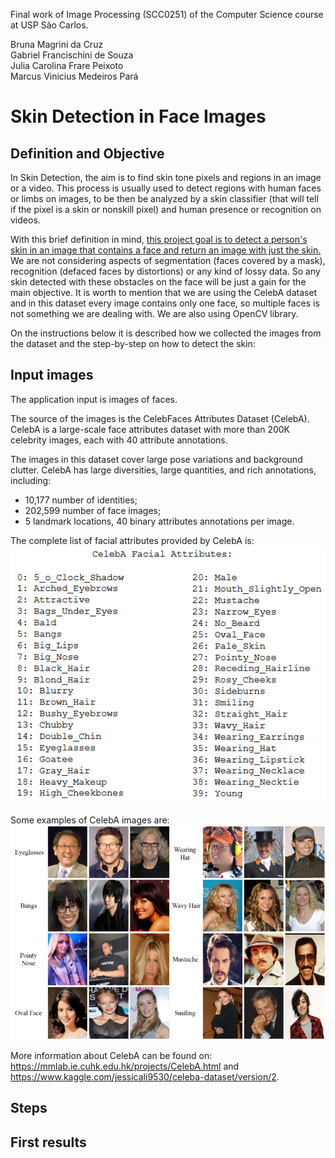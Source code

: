 Final work of Image Processing (SCC0251) of the Computer Science course at USP São Carlos.  

Bruna Magrini da Cruz  
Gabriel Francischini de Souza  
Julia Carolina Frare Peixoto    
Marcus Vinicius Medeiros Pará    

# Skin Detection in Face Images

## Definition and Objective

In Skin Detection, the aim is to find skin tone pixels and regions in an image or a video. This process is usually used to detect regions with human faces or limbs on images, to be then be analyzed by a skin classifier (that will tell if the pixel is a skin or nonskill pixel) and human presence or recognition on videos.

With this brief definition in mind, <ins>this project goal is to detect a person's skin in an image that contains a face and return an image with just the skin.</ins>
We are not considering aspects of segmentation (faces covered by a mask), recognition (defaced faces by distortions) or any kind of lossy data. So any skin detected with these obstacles on the face will be just a gain for the main objective. It is worth to mention that we are using the CelebA dataset and in this dataset every image contains only one face, so multiple faces is not something we are dealing with. We are also using OpenCV library.

On the instructions below it is described how we collected the images from the dataset and the step-by-step on how to detect the skin:

## Input images

The application input is images of faces. 

The source of the images is the CelebFaces Attributes Dataset (CelebA). CelebA is a large-scale face attributes dataset with more than 200K celebrity images, each with 40 attribute annotations. 

The images in this dataset cover large pose variations and background clutter. CelebA has large diversities, large quantities, and rich annotations, including:
- 10,177 number of identities;
- 202,599 number of face images;
- 5 landmark locations, 40 binary attributes annotations per image.

The complete list of facial attributes provided by CelebA is:
![Complete list of facial attributes provided by CelebA](./images/dataset/CelebA-FacialAttributes.png)

Some examples of CelebA images are:
![CelebA images examples](./images/dataset/Example.png)

More information about CelebA can be found on: https://mmlab.ie.cuhk.edu.hk/projects/CelebA.html and https://www.kaggle.com/jessicali9530/celeba-dataset/version/2.

## Steps

## First results

